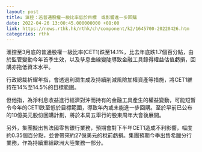 ```yaml
---
layout: post
title: 滙控：若普通股權一級比率低於目標　或影響進一步回購
date: 2022-04-26 13:00:45.000000000 +08:00
link: https://news.rthk.hk/rthk/ch/component/k2/1645700-20220426.htm
categories: rthk
---
```


滙控至3月底的普通股權一級比率(CET1)跌至14.1%，比去年底跌1.7個百分點，由於監管變動今年首季生效，以及孳息曲線變陡導致金融工具錄得權益估值虧損，回購亦拖低資本水平。

行政總裁祈耀年指，會透過利潤生成及持續削減風險加權資產等措施，將CET1維持在14%至14.5%的目標範圍。

但他指，為淨利息收益進行經濟對沖而持有的金融工具產生的權益變動，可能短暫令今年的CET1跌至低於目標範圍，導致年內或未能進一步回購。至於早前已公布的10億美元股份回購計劃，將於本周五舉行的股東周年大會後展開。

另外，集團擬出售法國零售銀行業務，預期會對下半年CET1造成不利影響，幅度約0.35個百分點，並會帶來約27億美元的稅前虧損。集團預期今季出售希臘分行業務，作為持續重組歐洲大陸業務一部分。

